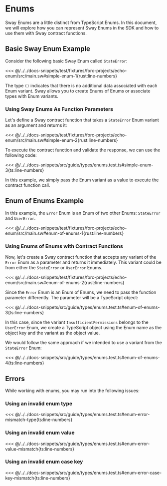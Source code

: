 # Enums

Sway Enums are a little distinct from TypeScript Enums. In this document, we will explore how you can represent Sway Enums in the SDK and how to use them with Sway contract functions.

## Basic Sway Enum Example

Consider the following basic Sway Enum called `StateError`:

<<< @/../../docs-snippets/test/fixtures/forc-projects/echo-enum/src/main.sw#simple-enum-1{rust:line-numbers}

The type `()` indicates that there is no additional data associated with each Enum variant. Sway allows you to create Enums of Enums or associate types with Enum variants.

### Using Sway Enums As Function Parameters

Let's define a Sway contract function that takes a `StateError` Enum variant as an argument and returns it:

<<< @/../../docs-snippets/test/fixtures/forc-projects/echo-enum/src/main.sw#simple-enum-2{rust:line-numbers}

To execute the contract function and validate the response, we can use the following code:

<<< @/../../docs-snippets/src/guide/types/enums.test.ts#simple-enum-3{ts:line-numbers}

In this example, we simply pass the Enum variant as a value to execute the contract function call.

## Enum of Enums Example

In this example, the `Error` Enum is an Enum of two other Enums: `StateError` and `UserError`.

<<< @/../../docs-snippets/test/fixtures/forc-projects/echo-enum/src/main.sw#enum-of-enums-1{rust:line-numbers}

### Using Enums of Enums with Contract Functions

Now, let's create a Sway contract function that accepts any variant of the `Error` Enum as a parameter and returns it immediately. This variant could be from either the `StateError` or `UserError` Enums.

<<< @/../../docs-snippets/test/fixtures/forc-projects/echo-enum/src/main.sw#enum-of-enums-2{rust:line-numbers}

Since the `Error` Enum is an Enum of Enums, we need to pass the function parameter differently. The parameter will be a TypeScript object:

<<< @/../../docs-snippets/src/guide/types/enums.test.ts#enum-of-enums-3{ts:line-numbers}

In this case, since the variant `InsufficientPermissions` belongs to the `UserError` Enum, we create a TypeScript object using the Enum name as the object key and the variant as the object value.

We would follow the same approach if we intended to use a variant from the `StateError` Enum:

<<< @/../../docs-snippets/src/guide/types/enums.test.ts#enum-of-enums-4{ts:line-numbers}

## Errors

While working with enums, you may run into the following issues:

### Using an invalid enum type

<<< @/../../docs-snippets/src/guide/types/enums.test.ts#enum-error-mismatch-type{ts:line-numbers}

### Using an invalid enum value

<<< @/../../docs-snippets/src/guide/types/enums.test.ts#enum-error-value-mismatch{ts:line-numbers}

### Using an invalid enum case key

<<< @/../../docs-snippets/src/guide/types/enums.test.ts#enum-error-case-key-mismatch{ts:line-numbers}
